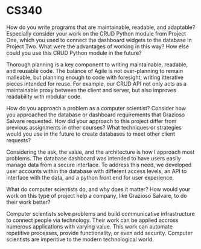 # CS340
How do you write programs that are maintainable, readable, and adaptable? Especially consider your work on the CRUD Python module from Project One, which you used to connect the dashboard widgets to the database in Project Two. What were the advantages of working in this way? How else could you use this CRUD Python module in the future?

Thorough planning is a key component to writing maintainable, readable, and reusable code. The balance of Agile is not over-planning to remain malleable, but planning enough to code with foresight, writing itterative pieces intended for reuse. For example, our CRUD API not only acts as a maintainable proxy between the client and server, but also improves readability with modular code. 

How do you approach a problem as a computer scientist? Consider how you approached the database or dashboard requirements that Grazioso Salvare requested. How did your approach to this project differ from previous assignments in other courses? What techniques or strategies would you use in the future to create databases to meet other client requests?

Considering the ask, the value, and the architecture is how I approach most problems. The database dashboard was intended to have users easily manage data from a secure interface. To address this need, we developed user accounts within the database with different access levels, an API to interface with the data, and a python front end for user experience. 

What do computer scientists do, and why does it matter? How would your work on this type of project help a company, like Grazioso Salvare, to do their work better?

Computer scientists solve problems and build communicative infrastructure to connect people via technology. Their work can be applied accross numerous applications with varying value. This work can automate repetitive processes, provide functionality, or even add security. Computer scientists are imperitive to the modern technological world. 

